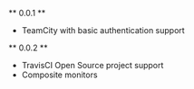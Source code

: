 ** 0.0.1 **

+ TeamCity with basic authentication support

** 0.0.2 **

+ TravisCI Open Source project support
+ Composite monitors

